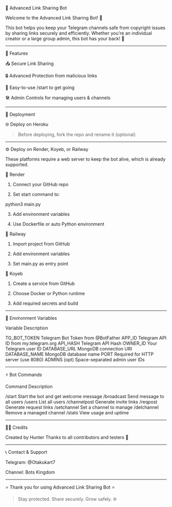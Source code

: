 📱 Advanced Link Sharing Bot

Welcome to the Advanced Link Sharing Bot! 🚀

This bot helps you keep your Telegram channels safe from copyright issues by sharing links securely and efficiently. Whether you're an individual creator or a large group admin, this bot has your back! 💪


---

🌟 Features

📤 Secure Link Sharing

🔒 Advanced Protection from malicious links

🚀 Easy-to-use /start to get going

🛠️ Admin Controls for managing users & channels



---

🚀 Deployment

🌐 Deploy on Heroku

> Before deploying, fork the repo and rename it (optional)






---

⚙️ Deploy on Render, Koyeb, or Railway

These platforms require a web server to keep the bot alive, which is already supported.

🔸 Render

1. Connect your GitHub repo


2. Set start command to:

python3 main.py


3. Add environment variables


4. Use Dockerfile or auto Python environment



🔸 Railway

1. Import project from GitHub


2. Add environment variables


3. Set main.py as entry point



🔸 Koyeb

1. Create a service from GitHub


2. Choose Docker or Python runtime


3. Add required secrets and build




---

🔑 Environment Variables

Variable	Description

TG_BOT_TOKEN	Telegram Bot Token from @BotFather
APP_ID	Telegram API ID from my.telegram.org
API_HASH	Telegram API Hash
OWNER_ID	Your Telegram user ID
DATABASE_URL	MongoDB connection URI
DATABASE_NAME	MongoDB database name
PORT	Required for HTTP server (use 8080)
ADMINS (opt)	Space-separated admin user IDs



---

⚡ Bot Commands

Command	Description

/start	Start the bot and get welcome message
/broadcast	Send message to all users
/users	List all users
/channelpost	Generate invite links
/reqpost	Generate request links
/setchannel	Set a channel to manage
/delchannel	Remove a managed channel
/stats	View usage and uptime



---

🧑‍💻 Credits

Created by Hunter
Thanks to all contributors and testers 🙏


---

📞 Contact & Support

Telegram: @Otakukart7

Channel: Bots Kingdom



---

⭐ Thank you for using Advanced Link Sharing Bot ⭐

> Stay protected. Share securely. Grow safely. 🌐
